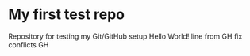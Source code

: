 # My first test repo
Repository for testing my Git/GitHub setup
Hello World!
line from GH
fix conflicts
GH
